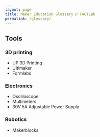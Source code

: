```yaml
---
layout: page
title: Maker Education Glossary @ FACTLab
permalink: /glossary/
---
```


## Tools

### 3D printing

* UP 3D Printing
* Ultimaker
* Formlabs

### Electronics

* Oscilloscope  
* Multimeters
* 30V 5A Adjustable Power Supply

### Robotics
* Makerblocks
